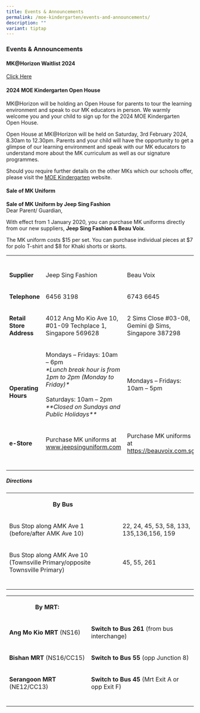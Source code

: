 ```yaml
---
title: Events & Announcements
permalink: /moe-kindergarten/events-and-announcements/
description: ""
variant: tiptap
---
```

<h3><strong>Events &amp; Announcements</strong></h3>
<h4><strong>MK@Horizon Waitlist 2024</strong></h4>
<p><a href="https://go.gov.sg/horizonmkwaitlist" rel="noopener noreferrer nofollow" target="_blank">Click Here</a>
</p>
<h4><strong>2024 MOE Kindergarten Open House</strong></h4>
<p>MK@Horizon will be holding an Open House for parents to tour the learning
environment and speak to our MK educators in person. We warmly welcome
you and your child to sign up for the 2024 MOE Kindergarten Open House.</p>
<p>Open House at MK@Horizon will be held on Saturday, 3rd February 2024,
8.30am to 12.30pm. Parents and your child will have the opportunity to
get a glimpse of our learning environment and speak with our MK educators
to understand more about the MK curriculum as well as our signature programmes.</p>
<p>Should you require further details on the other MKs which our schools
offer, please visit the <a href="https://www.moe.gov.sg/preschool/moe-kindergarten" rel="noopener noreferrer nofollow" target="_blank">MOE Kindergarten</a>&nbsp;website.</p>
<h4><strong>Sale of MK Uniform</strong></h4>
<p><strong>Sale of MK Uniform by Jeep Sing Fashion</strong>
<br>Dear Parent/ Guardian,</p>
<p>With effect from 1 January 2020, you can purchase MK uniforms directly
from our new suppliers,&nbsp;<strong>Jeep Sing Fashion &amp; Beau Voix</strong>.</p>
<p>The MK uniform costs $15 per set. You can purchase individual pieces at
$7 for polo T-shirt and $8 for Khaki shorts or skorts.</p>
<table style="minWidth: 75px">
<colgroup>
<col>
<col>
<col>
</colgroup>
<tbody>
<tr>
<th rowspan="1" colspan="1">
<p></p>
</th>
<th rowspan="1" colspan="1">
<p></p>
</th>
<th rowspan="1" colspan="1">
<p></p>
</th>
</tr>
<tr>
<td rowspan="1" colspan="1">
<p><strong>Supplier</strong>
</p>
</td>
<td rowspan="1" colspan="1">
<p>Jeep Sing Fashion</p>
</td>
<td rowspan="1" colspan="1">
<p>Beau Voix</p>
</td>
</tr>
<tr>
<td rowspan="1" colspan="1">
<p><strong>Telephone</strong>
</p>
</td>
<td rowspan="1" colspan="1">
<p>6456 3198</p>
</td>
<td rowspan="1" colspan="1">
<p>6743 6645</p>
</td>
</tr>
<tr>
<td rowspan="1" colspan="1">
<p><strong>Retail Store Address</strong>
</p>
</td>
<td rowspan="1" colspan="1">
<p>4012 Ang Mo Kio Ave 10, #01-09 Techplace 1, Singapore 569628</p>
</td>
<td rowspan="1" colspan="1">
<p>2 Sims Close #03-08, Gemini @ Sims, Singapore 387298</p>
</td>
</tr>
<tr>
<td rowspan="1" colspan="1">
<p>
<br>
<br><strong>Operating Hours</strong>
</p>
</td>
<td rowspan="1" colspan="1">
<p>Mondays – Fridays: 10am – 6pm
<br><em>*Lunch break hour is from 1pm to 2pm (Monday to Friday)*</em>
<br>
<br>Saturdays: 10am – 2pm
<br><em>**Closed on Sundays and Public Holidays**</em>
</p>
</td>
<td rowspan="1" colspan="1">
<p>Mondays – Fridays: 10am – 5pm</p>
</td>
</tr>
<tr>
<td rowspan="1" colspan="1">
<p><strong>e-Store</strong>
</p>
</td>
<td rowspan="1" colspan="1">
<p>Purchase MK uniforms at <a href="www.jeepsinguniform.com" rel="noopener noreferrer nofollow" target="_blank">www.jeepsinguniform.com</a>
</p>
</td>
<td rowspan="1" colspan="1">
<p>Purchase MK uniforms at <a href="https://beauvoix.com.sg/" rel="noopener noreferrer nofollow" target="_blank">https://beauvoix.com.sg</a>
</p>
</td>
</tr>
<tr>
<td rowspan="1" colspan="1">
<p></p>
</td>
<td rowspan="1" colspan="1">
<p></p>
</td>
<td rowspan="1" colspan="1">
<p></p>
</td>
</tr>
</tbody>
</table>
<h5><strong>Directions</strong></h5>
<table style="minWidth: 50px">
<colgroup>
<col>
<col>
</colgroup>
<tbody>
<tr>
<th rowspan="1" colspan="1">
<p>By Bus</p>
</th>
<th rowspan="1" colspan="1">
<p></p>
</th>
</tr>
<tr>
<td rowspan="1" colspan="1">
<p>Bus Stop along AMK Ave 1 (before/after AMK Ave 10)</p>
</td>
<td rowspan="1" colspan="1">
<p>22, 24, 45, 53, 58, 133, 135,136,156, 159</p>
</td>
</tr>
<tr>
<td rowspan="1" colspan="1">
<p>Bus Stop along AMK Ave 10 (Townsville Primary/opposite Townsville Primary)</p>
</td>
<td rowspan="1" colspan="1">
<p>45, 55, 261</p>
</td>
</tr>
<tr>
<td rowspan="1" colspan="1">
<p></p>
</td>
<td rowspan="1" colspan="1">
<p></p>
</td>
</tr>
</tbody>
</table>
<table style="minWidth: 50px">
<colgroup>
<col>
<col>
</colgroup>
<tbody>
<tr>
<th rowspan="1" colspan="1">
<p>By MRT:</p>
</th>
<th rowspan="1" colspan="1">
<p></p>
</th>
</tr>
<tr>
<td rowspan="1" colspan="1">
<p><strong>Ang Mo Kio MRT</strong> (NS16)</p>
</td>
<td rowspan="1" colspan="1">
<p><strong>Switch to Bus 261</strong> (from bus interchange)</p>
</td>
</tr>
<tr>
<td rowspan="1" colspan="1">
<p><strong>Bishan MRT</strong> (NS16/CC15)</p>
</td>
<td rowspan="1" colspan="1">
<p><strong>Switch to Bus 55</strong> (opp Junction 8)</p>
</td>
</tr>
<tr>
<td rowspan="1" colspan="1">
<p><strong>Serangoon MRT</strong> (NE12/CC13)</p>
</td>
<td rowspan="1" colspan="1">
<p><strong>Switch to Bus 45</strong> (Mrt Exit A or opp Exit F)</p>
</td>
</tr>
<tr>
<td rowspan="1" colspan="1">
<p></p>
</td>
<td rowspan="1" colspan="1">
<p></p>
</td>
</tr>
</tbody>
</table>
<p></p>
